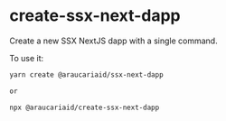 # create-ssx-next-dapp

Create a new SSX NextJS dapp with a single command.

To use it:
```bash
yarn create @araucariaid/ssx-next-dapp

or

npx @araucariaid/create-ssx-next-dapp
```